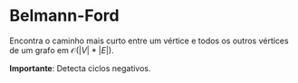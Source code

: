 # Belmann-Ford

Encontra o caminho mais curto entre um vértice e todos os outros vértices de um grafo em $\mathcal{O}(|V| * |E|)$.

**Importante**: Detecta ciclos negativos.